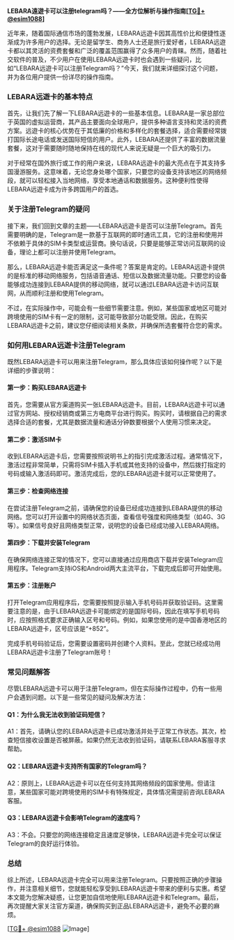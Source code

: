 **LEBARA遠遊卡可以注册telegram吗？——全方位解析与操作指南[[TG💪+ @esim1088](https://t.me/s/esim1088)]**

近年来，随着国际通信市场的蓬勃发展，LEBARA远遊卡因其高性价比和便捷性逐渐成为许多用户的选择。无论是留学生、商务人士还是旅行爱好者，LEBARA远遊卡都以其灵活的资费套餐和广泛的覆盖范围赢得了众多用户的青睐。然而，随着社交软件的普及，不少用户在使用LEBARA远遊卡时也会遇到一些疑问，比如“LEBARA远遊卡可以注册Telegram吗？”今天，我们就来详细探讨这个问题，并为各位用户提供一份详尽的操作指南。

### **LEBARA远遊卡的基本特点**

首先，让我们先了解一下LEBARA远遊卡的一些基本信息。LEBARA是一家总部位于英国的虚拟运营商，其产品主要面向全球用户，提供多种语言支持和灵活的资费方案。远遊卡的核心优势在于其低廉的价格和多样化的套餐选择，适合需要经常拨打国际长途电话或发送国际短信的用户。此外，LEBARA还提供了丰富的数据流量套餐，这对于需要随时随地保持在线的现代人来说无疑是一个巨大的吸引力。

对于经常在国外旅行或工作的用户来说，LEBARA远遊卡的最大亮点在于其支持多国漫游服务。这意味着，无论您身处哪个国家，只要您的设备支持该地区的网络频段，就可以轻松接入当地网络，享受本地通话和数据服务。这种便利性使得LEBARA远遊卡成为许多跨国用户的首选。

### **关于注册Telegram的疑问**

接下来，我们回到文章的主题——LEBARA远遊卡是否可以注册Telegram。首先需要明确的是，Telegram是一款基于互联网的即时通讯工具，它的注册和使用并不依赖于具体的SIM卡类型或运营商。换句话说，只要是能够正常访问互联网的设备，理论上都可以注册并使用Telegram。

那么，LEBARA远遊卡能否满足这一条件呢？答案是肯定的。LEBARA远遊卡提供的是标准的移动网络服务，包括语音通话、短信以及数据流量功能。只要您的设备能够成功连接到LEBARA提供的移动网络，就可以通过LEBARA远遊卡访问互联网，从而顺利注册和使用Telegram。

不过，在实际操作中，可能会有一些细节需要注意。例如，某些国家或地区可能对跨境使用的SIM卡有一定的限制，这可能导致部分功能受限。因此，在购买LEBARA远遊卡之前，建议您仔细阅读相关条款，并确保所选套餐符合您的需求。

### **如何用LEBARA远遊卡注册Telegram**

既然LEBARA远遊卡可以用来注册Telegram，那么具体应该如何操作呢？以下是详细的步骤说明：

#### **第一步：购买LEBARA远遊卡**
首先，您需要从官方渠道购买一张LEBARA远遊卡。目前，LEBARA远遊卡可以通过官方网站、授权经销商或第三方电商平台进行购买。购买时，请根据自己的需求选择合适的套餐，尤其是数据流量和通话分钟数要根据个人使用习惯来决定。

#### **第二步：激活SIM卡**
收到LEBARA远遊卡后，您需要按照说明书上的指引完成激活过程。通常情况下，激活过程非常简单，只需将SIM卡插入手机或其他支持的设备中，然后拨打指定的号码或输入激活码即可。激活完成后，您的LEBARA远遊卡就可以正常使用了。

#### **第三步：检查网络连接**
在尝试注册Telegram之前，请确保您的设备已经成功连接到LEBARA提供的移动网络。您可以打开设置中的网络状态页面，查看信号强度和网络类型（如4G、3G等）。如果信号良好且网络类型正常，说明您的设备已经成功接入LEBARA网络。

#### **第四步：下载并安装Telegram**
在确保网络连接正常的情况下，您可以直接通过应用商店下载并安装Telegram应用程序。Telegram支持iOS和Android两大主流平台，下载完成后即可开始使用。

#### **第五步：注册账户**
打开Telegram应用程序后，您需要按照提示输入手机号码并获取验证码。这里需要注意的是，由于LEBARA远遊卡可能绑定的是国际号码，因此在填写手机号码时，应按照格式要求正确输入区号和号码。例如，如果您使用的是中国香港地区的LEBARA远遊卡，区号应该是“+852”。

完成手机号码验证后，您需要设置密码并创建个人资料。至此，您就已经成功用LEBARA远遊卡注册了Telegram账号！

### **常见问题解答**

尽管LEBARA远遊卡可以用于注册Telegram，但在实际操作过程中，仍有一些用户会遇到问题。以下是一些常见的疑问及解决方法：

#### **Q1：为什么我无法收到验证码短信？**
A1：首先，请确认您的LEBARA远遊卡已成功激活并处于正常工作状态。其次，检查短信接收设置是否被屏蔽。如果仍然无法收到验证码，请联系LEBARA客服寻求帮助。

#### **Q2：LEBARA远遊卡支持所有国家的Telegram吗？**
A2：原则上，LEBARA远遊卡可以在任何支持其网络频段的国家使用。但请注意，某些国家可能对跨境使用的SIM卡有特殊规定，具体情况需提前咨询LEBARA客服。

#### **Q3：LEBARA远遊卡会影响Telegram的速度吗？**
A3：不会。只要您的网络连接稳定且速度足够快，LEBARA远遊卡完全可以保证Telegram的良好运行体验。

### **总结**

综上所述，LEBARA远遊卡完全可以用来注册Telegram。只要按照正确的步骤操作，并注意相关细节，您就能轻松享受到LEBARA远遊卡带来的便利与实惠。希望本文能为您解决疑惑，让您更加自信地使用LEBARA远遊卡和Telegram。最后，再次提醒大家关注官方渠道，确保购买到正品LEBARA远遊卡，避免不必要的麻烦。

[[TG💪+ @esim1088](https://t.me/s/esim1088) ![Image](https://i.postimg.cc/4NQfJmqS/Snipaste-2025-05-13-00-14-12.png)]